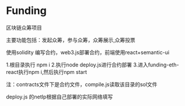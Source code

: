 # Funding
区块链众筹项目



主要功能包括：发起众筹，参与众筹，众筹展示,众筹投票



使用solidity 编写合约，web3.js部署合约，前端使用react+semantic-ui



1.根目录执行 npm i
2.执行node deploy.js进行合约部署
3.进入funding-eth-react执行npm i,然后执行npm start



注：contracts文件下是合约文件，compile.js读取该目录的sol文件

deploy.js 的netIp根据自己部署的实际网络填写
